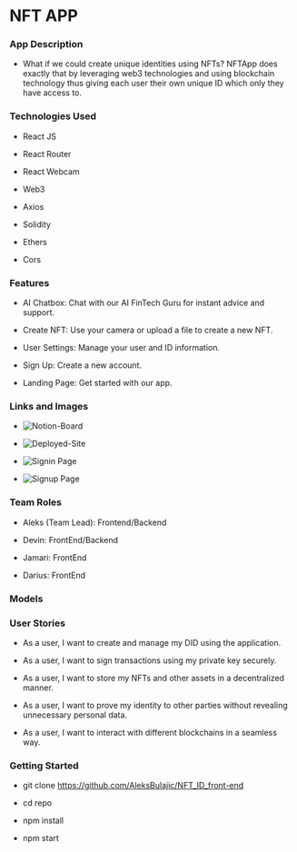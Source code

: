 # NFT APP

### App Description 

- What if we could create unique identities using NFTs? NFTApp does exactly that by leveraging web3 technologies and using blockchain technology thus giving each user their own unique ID which only they have access to. 

### Technologies Used 

- React JS

- React Router

- React Webcam

- Web3 

- Axios 

- Solidity

- Ethers

- Cors

### Features 

- AI Chatbox: Chat with our AI FinTech Guru for instant advice and support.

- Create NFT: Use your camera or upload a file to create a new NFT.

- User Settings: Manage your user and ID information.

- Sign Up: Create a new account.

- Landing Page: Get started with our app.

### Links and Images 

- ![Notion-Board](https://www.notion.so/GA-project-4-1fe25414e4624c3c9c74f2c6cd844dbb)

- ![Deployed-Site](https://calm-churros-9f4679.netlify.app/)

- ![Signin Page](https://i.imgur.com/ro2iCf2.png)

- ![Signup Page](https://i.imgur.com/5uTiO0W.png)


### Team Roles 

- Aleks (Team Lead): Frontend/Backend

- Devin: FrontEnd/Backend

- Jamari: FrontEnd 

- Darius: FrontEnd 

### Models 


### User Stories 

- As a user, I want to create and manage my DID using the application.

- As a user, I want to sign transactions using my private key securely.

- As a user, I want to store my NFTs and other assets in a decentralized manner.

- As a user, I want to prove my identity to other parties without revealing unnecessary personal data.

- As a user, I want to interact with different blockchains in a seamless way.

### Getting Started 

- git clone https://github.com/AleksBulajic/NFT_ID_front-end

- cd repo

- npm install

- npm start
